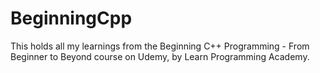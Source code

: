 # BeginningCpp
This holds all my learnings from the Beginning C++ Programming - From Beginner to Beyond course on Udemy, by Learn Programming Academy. 
